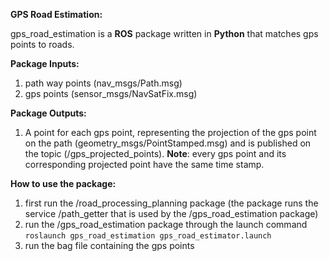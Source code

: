 **GPS Road Estimation:**

gps_road_estimation is a **ROS** package written in **Python** that matches gps points to roads.

**Package Inputs:**

1. path way points (nav_msgs/Path.msg)
2. gps points (sensor_msgs/NavSatFix.msg)

**Package Outputs:**

1. A point for each gps point, representing the projection of the gps point on the path (geometry_msgs/PointStamped.msg) and is published on the topic (/gps_projected_points).
**Note**: every gps point and its corresponding projected point have the same time stamp.

**How to use the package:**

1. first run the /road_processing_planning package (the package runs the service /path_getter that is used by the /gps_road_estimation package)
2. run the /gps_road_estimation package through the launch command `roslaunch gps_road_estimation gps_road_estimator.launch`
3. run the bag file containing the gps points
